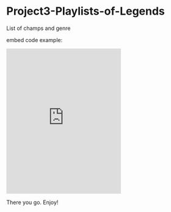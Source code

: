 # Project3-Playlists-of-Legends

List of champs and genre 

embed code example:
 <iframe src="https://open.spotify.com/embed/playlist/2DsYfCPWDxZtFzHRj9mO4h" width="300" height="380" frameborder="0" allowtransparency="true" allow="encrypted-media"></iframe>





There you go. Enjoy!


